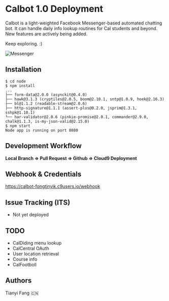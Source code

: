 # Calbot 1.0 Deployment
Calbot is a light-weighted Facebook Messenger-based automated chatting bot. It can handle daily info lookup routines for Cal students and beyond. New features are actively being added.

Keep exploring. :)

![Messenger](https://pmcvariety.files.wordpress.com/2015/08/facebook-messenger-logo.jpg)

## Installation

```
$ cd node
$ npm install
...
├── form-data@2.0.0 (asynckit@0.4.0)
├── hawk@3.1.3 (cryptiles@2.0.5, boom@2.10.1, sntp@1.0.9, hoek@2.16.3)
├── bl@1.1.2 (readable-stream@2.0.6)
├── http-signature@1.1.1 (assert-plus@0.2.0, jsprim@1.3.1, sshpk@1.10.1)
└── har-validator@2.0.6 (pinkie-promise@2.0.1, commander@2.9.0, chalk@1.1.3, is-my-json-valid@2.15.0)
$ npm start
Node app is running on port 8080
```

## Development Workflow
**Local Branch => Pull Request => Github => Cloud9 Deployment**


## Webhook & Credentials
https://calbot-fongtinyik.c9users.io/webhook


## Issue Tracking (ITS)
* Not yet deployed


## TODO
* CalDiding menu lookup
* CalCentral OAuth
* User location retrieval
* Course info
* CalFootboll


## Authors
Tianyi Fang 🇨🇳



